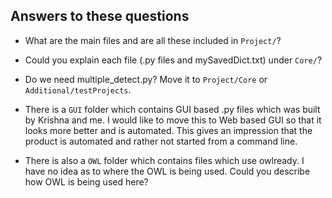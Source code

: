 ## Answers to these questions
- What are the main files and are all these included in `Project/`?
- Could you explain each file (.py files and mySavedDict.txt) under `Core/`?

- Do we need multiple_detect.py? Move it to `Project/Core` or `Additional/testProjects`.

- There is a `GUI` folder which contains GUI based .py files which was built by Krishna and me. I would like to move this to Web based GUI so that it looks more better and is automated. This gives an impression that the product is automated and rather not started from a command line.

- There is also a `OWL` folder which contains files which use owlready. I have no idea as to where the OWL is being used. Could you describe how OWL is being used here?
